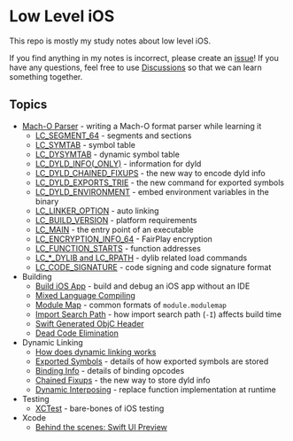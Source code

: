 # Low Level iOS
This repo is mostly my study notes about low level iOS.

If you find anything in my notes is incorrect, please create an [issue](https://github.com/qyang-nj/llios/issues)! If you have any questions, feel free to use [Discussions](https://github.com/qyang-nj/llios/discussions) so that we can learn something together.

## Topics
* [Mach-O Parser](./macho_parser) - writing a Mach-O format parser while learning it
    * [LC_SEGMENT_64](./macho_parser/docs/LC_SEGMENT_64.md) - segments and sections
    * [LC_SYMTAB](./macho_parser/docs/LC_SYMTAB.md) - symbol table
    * [LC_DYSYMTAB](./macho_parser/docs/LC_DYSYMTAB.md) - dynamic symbol table
    * [LC_DYLD_INFO(_ONLY)](./macho_parser/docs/LC_DYLD_INFO.md) - information for dyld
    * [LC_DYLD_CHAINED_FIXUPS](./dynamic_linking/chained_fixups.md) - the new way to encode dyld info
    * [LC_DYLD_EXPORTS_TRIE](./exported_symbol/README.md) - the new command for exported symbols
    * [LC_DYLD_ENVIRONMENT](./macho_parser/docs/LC_DYLD_ENVIRONMENT.md) - embed environment variables in the binary
    * [LC_LINKER_OPTION](./macho_parser/docs/LC_LINKER_OPTION.md) - auto linking
    * [LC_BUILD_VERSION](./macho_parser/docs/LC_BUILD_VERSION.md) - platform requirements
    * [LC_MAIN](./macho_parser/docs/LC_MAIN.md) - the entry point of an executable
    * [LC_ENCRYPTION_INFO_64](./macho_parser/docs/LC_ENCRYPTION_INFO.md) - FairPlay encryption
    * [LC_FUNCTION_STARTS](./macho_parser/docs/LC_FUNCTION_STARTS.md) - function addresses
    * [LC_*_DYLIB and LC_RPATH](./macho_parser/docs/LC_dylib.md) - dylib related load commands
    * [LC_CODE_SIGNATURE](./macho_parser/docs/LC_CODE_SIGNATURE.md) - code signing and code signature format
* Building
    * [Build iOS App](./build_ios_app) - build and debug an iOS app without an IDE
    * [Mixed Language Compiling](./articles/MixedModuleCompiling.md)
    * [Module Map](./articles/ModuleMap.md) - common formats of `module.modulemap`
    * [Import Search Path](./import_search_path) - how import search path (`-I`) affects build time
    * [Swift Generated ObjC Header](./building/swift_generated_objc_header/README.md)
    * [Dead Code Elimination](./dce)
* Dynamic Linking
    * [How does dynamic linking works](./dynamic_linking)
    * [Exported Symbols](./exported_symbol/) - details of how exported symbols are stored
    * [Binding Info](./dynamic_linking/docs/BindingInfo.md) - details of binding opcodes
    * [Chained Fixups](./dynamic_linking/chained_fixups.md) - the new way to store dyld info
    * [Dynamic Interposing](./dynamic_linking/dynamic_interposing.md) - replace function implementation at runtime
* Testing
    * [XCTest](./xctest) - bare-bones of iOS testing
* Xcode
    * [Behind the scenes: Swift UI Preview](./articles/SwiftUIPreview.md)
